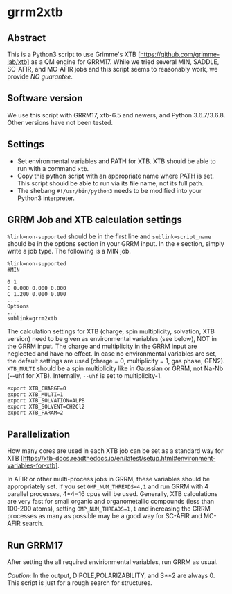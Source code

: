 # grrm2xtb

## Abstract
This is a Python3 script to use Grimme's XTB [https://github.com/grimme-lab/xtb] as a QM engine for GRRM17.
While we tried several MIN, SADDLE, SC-AFIR, and MC-AFIR jobs and this script seems to reasonably work, we provide *NO guarantee*.

## Software version
We use this script with GRRM17, xtb-6.5 and newers, and Python 3.6.7/3.6.8. Other versions have not been tested.

## Settings

 - Set environmental variables and PATH for XTB. XTB should be able to run with a command `xtb`. 
 - Copy this python script with an appropriate name where PATH is set. This script should be able to run via its file name, not its full path.
 - The shebang `#!/usr/bin/python3` needs to be modified into your Python3 interpreter.

## GRRM Job and XTB calculation settings

`%link=non-supported` should be in the first line and `sublink=script_name` should be in the options section in your GRRM input.
In the `#` section, simply write a job type. The following is a MIN job.
```
%link=non-supported
#MIN

0 1
C 0.000 0.000 0.000
C 1.200 0.000 0.000
....
Options
...
sublink=grrm2xtb
```

The calculation settings for XTB (charge, spin multiplicity, solvation, XTB version) need to be given as environmental variables (see below), NOT in the GRRM input.
The charge and multiplicity in the GRRM input are neglected and have no effect.
In case no environmental variables are set, the default settings are used (charge = 0, multiplicity = 1, gas phase, GFN2).
`XTB_MULTI` should be a spin multiplicity like in Gaussian or GRRM, not Na-Nb (--uhf for XTB). Internally, `--uhf` is set to multiplicity-1. 

```
export XTB_CHARGE=0
export XTB_MULTI=1
export XTB_SOLVATION=ALPB
export XTB_SOLVENT=CH2Cl2
export XTB_PARAM=2
```

## Parallelization

How many cores are used in each XTB job can be set as a standard way for XTB [https://xtb-docs.readthedocs.io/en/latest/setup.html#environment-variables-for-xtb].

In AFIR or other multi-process jobs in GRRM, these variables should be appropriately set.
If you set `OMP_NUM_THREADS=4,1` and run GRRM with 4 parallel processes, 4\*4=16 cpus will be used.
Generally, XTB calculations are very fast for small organic and organometallic compounds (less than 100-200 atoms),
setting `OMP_NUM_THREADS=1,1` and increasing the GRRM processes as many as possible may be a good way for SC-AFIR and MC-AFIR search.

## Run GRRM17

After setting the all required envirionmental variables, run GRRM as usual.

*Caution:* In the output, DIPOLE,POLARIZABILITY, and S\**2 are always 0. This script is just for a rough search for structures.

